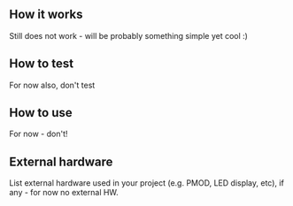 <!---

This file is used to generate your project datasheet. Please fill in the information below and delete any unused
sections.

You can also include images in this folder and reference them in the markdown. Each image must be less than
512 kb in size, and the combined size of all images must be less than 1 MB.
-->

## How it works

Still does not work - will be probably something simple yet cool :)

## How to test

For now also, don't test

## How to use

For now - don't!

## External hardware

List external hardware used in your project (e.g. PMOD, LED display, etc), if any - for now no external HW.
